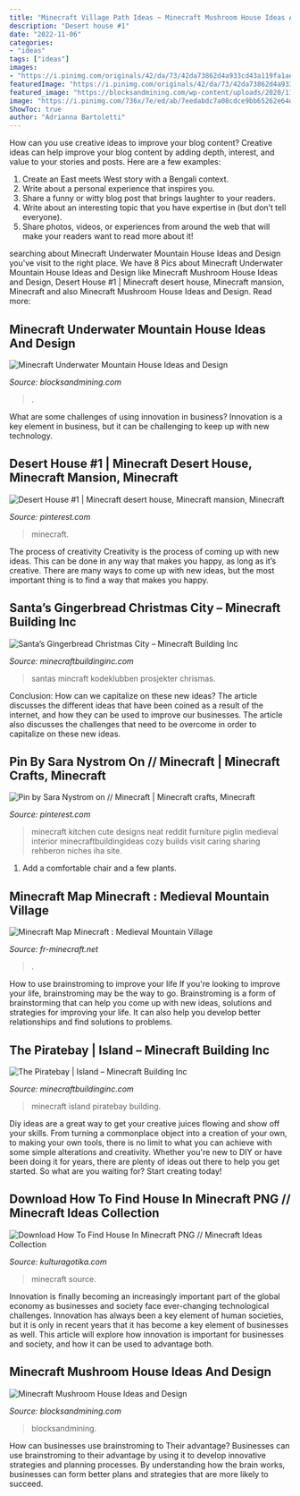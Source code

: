 ```yaml
---
title: "Minecraft Village Path Ideas ~ Minecraft Mushroom House Ideas And Design"
description: "Desert house #1"
date: "2022-11-06"
categories:
- "ideas"
tags: ["ideas"]
images:
- "https://i.pinimg.com/originals/42/da/73/42da73862d4a933cd43a119fa1ae7bc6.gif"
featuredImage: "https://i.pinimg.com/originals/42/da/73/42da73862d4a933cd43a119fa1ae7bc6.gif"
featured_image: "https://blocksandmining.com/wp-content/uploads/2020/11/Underwater_Mountain_House-2048x1028.jpg"
image: "https://i.pinimg.com/736x/7e/ed/ab/7eedabdc7a08cdce9bb65262e64d4b25.jpg"
ShowToc: true
author: "Adrianna Bartoletti"
---
```



How can you use creative ideas to improve your blog content?
Creative ideas can help improve your blog content by adding depth, interest, and value to your stories and posts. Here are a few examples:
1. Create an East meets West story with a Bengali context.
2. Write about a personal experience that inspires you.
3. Share a funny or witty blog post that brings laughter to your readers.
4. Write about an interesting topic that you have expertise in (but don’t tell everyone).  
5. Share photos, videos, or experiences from around the web that will make your readers want to read more about it!

	

		
searching about Minecraft Underwater Mountain House Ideas and Design you've visit to the right place. We have 8 Pics about Minecraft Underwater Mountain House Ideas and Design like Minecraft Mushroom House Ideas and Design, Desert House #1 | Minecraft desert house, Minecraft mansion, Minecraft and also Minecraft Mushroom House Ideas and Design. Read more:
		
    
## Minecraft Underwater Mountain House Ideas And Design

<img loading=lazy src="https://blocksandmining.com/wp-content/uploads/2020/11/Underwater_Mountain_House-2048x1028.jpg" onerror="this.onerror=null;this.src='https://tse2.mm.bing.net/th?id=OIP.nNgFHgw1jDw7AukPHVIhDwHaDt&amp;pid=15.1';" alt="Minecraft Underwater Mountain House Ideas and Design">

_Source: blocksandmining.com_

>. 

	

What are some challenges of using innovation in business?
Innovation is a key element in business, but it can be challenging to keep up with new technology.

    
## Desert House #1 | Minecraft Desert House, Minecraft Mansion, Minecraft

<img loading=lazy src="https://i.pinimg.com/736x/11/8b/6a/118b6a6dee7d4b84a4596a60fc010c25--facility-minecraft.jpg" onerror="this.onerror=null;this.src='https://tse2.mm.bing.net/th?id=OIP.UfFOmlQZvB-zWPiB9Gl7UgHaD6&amp;pid=15.1';" alt="Desert House #1 | Minecraft desert house, Minecraft mansion, Minecraft">

_Source: pinterest.com_

>minecraft. 

	

The process of creativity
Creativity is the process of coming up with new ideas. This can be done in any way that makes you happy, as long as it’s creative. There are many ways to come up with new ideas, but the most important thing is to find a way that makes you happy.

    
## Santa’s Gingerbread Christmas City – Minecraft Building Inc

<img loading=lazy src="https://minecraftbuildinginc.com/wp-content/uploads/2014/12/Santas-Gingerbread-Christmas-City-download-minecraft-building-ideas-xmas-snow-3.jpg" onerror="this.onerror=null;this.src='https://tse4.mm.bing.net/th?id=OIP.EGXbbLAgQH-jZD5f4XmMCwHaEK&amp;pid=15.1';" alt="Santa’s Gingerbread Christmas City – Minecraft Building Inc">

_Source: minecraftbuildinginc.com_

>santas mincraft kodeklubben prosjekter chrismas. 

	

Conclusion: How can we capitalize on these new ideas?
The article discusses the different ideas that have been coined as a result of the internet, and how they can be used to improve our businesses. The article also discusses the challenges that need to be overcome in order to capitalize on these new ideas.

    
## Pin By Sara Nystrom On // Minecraft | Minecraft Crafts, Minecraft

<img loading=lazy src="https://i.pinimg.com/736x/7e/ed/ab/7eedabdc7a08cdce9bb65262e64d4b25.jpg" onerror="this.onerror=null;this.src='https://tse2.mm.bing.net/th?id=OIP.sbjGcDkDkOx8ser5BzaebQHaHQ&amp;pid=15.1';" alt="Pin by Sara Nystrom on // Minecraft | Minecraft crafts, Minecraft">

_Source: pinterest.com_

>minecraft kitchen cute designs neat reddit furniture piglin medieval interior minecraftbuildingideas cozy builds visit caring sharing rehberon niches iha site. 

	

1. Add a comfortable chair and a few plants. 

    
## Minecraft Map Minecraft : Medieval Mountain Village

<img loading=lazy src="https://fr-minecraft.net/upload/maps/images/fr-minecraft_map_ECU4_2018-12-28-16-02-33.jpg" onerror="this.onerror=null;this.src='https://tse4.mm.bing.net/th?id=OIP.xCIS017iP0sQOUGmBfk9MQHaD0&amp;pid=15.1';" alt="Minecraft Map Minecraft : Medieval Mountain Village">

_Source: fr-minecraft.net_

>. 

	

How to use brainstroming to improve your life
If you're looking to improve your life, brainstroming may be the way to go. Brainstroming is a form of brainstorming that can help you come up with new ideas, solutions and strategies for improving your life. It can also help you develop better relationships and find solutions to problems.

    
## The Piratebay | Island – Minecraft Building Inc

<img loading=lazy src="https://minecraftbuildinginc.com/wp-content/uploads/2013/11/The-Piratebay-minecraft-building-ideas-3.jpg" onerror="this.onerror=null;this.src='https://tse2.mm.bing.net/th?id=OIP.PKQ6PSe2_gi9A35CTgL_lAHaFN&amp;pid=15.1';" alt="The Piratebay | Island – Minecraft Building Inc">

_Source: minecraftbuildinginc.com_

>minecraft island piratebay building. 

	

Diy ideas are a great way to get your creative juices flowing and show off your skills. From turning a commonplace object into a creation of your own, to making your own tools, there is no limit to what you can achieve with some simple alterations and creativity. Whether you're new to DIY or have been doing it for years, there are plenty of ideas out there to help you get started. So what are you waiting for? Start creating today!

    
## Download How To Find House In Minecraft PNG // Minecraft Ideas Collection

<img loading=lazy src="https://i.pinimg.com/originals/42/da/73/42da73862d4a933cd43a119fa1ae7bc6.gif" onerror="this.onerror=null;this.src='https://tse3.mm.bing.net/th?id=OIP.BmWYq6xaWGHQ3W4pLTmVWAHaLH&amp;pid=15.1';" alt="Download How To Find House In Minecraft PNG // Minecraft Ideas Collection">

_Source: kulturagotika.com_

>minecraft source. 

	

Innovation is finally becoming an increasingly important part of the global economy as businesses and society face ever-changing technological challenges. Innovation has always been a key element of human societies, but it is only in recent years that it has become a key element of businesses as well. This article will explore how innovation is important for businesses and society, and how it can be used to advantage both.

    
## Minecraft Mushroom House Ideas And Design

<img loading=lazy src="https://blocksandmining.com/wp-content/uploads/2020/11/Mushroom_House.jpg" onerror="this.onerror=null;this.src='https://tse1.mm.bing.net/th?id=OIP.cua2toTBmuCaKZu3_xUj0AHaDl&amp;pid=15.1';" alt="Minecraft Mushroom House Ideas and Design">

_Source: blocksandmining.com_

>blocksandmining. 

	

How can businesses use brainstroming to Their advantage?
Businesses can use brainstroming to their advantage by using it to develop innovative strategies and planning processes. By understanding how the brain works, businesses can form better plans and strategies that are more likely to succeed.


